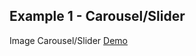 <h2>Example 1 - Carousel/Slider</h2>
<p>Image Carousel/Slider <a href="https://5n4dp9.csb.app/" alt="image-slider" target="_blank">Demo</a>
